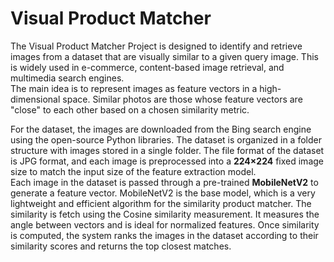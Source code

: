 # Visual Product Matcher


  The Visual Product Matcher Project is designed to identify and retrieve images from a dataset that are visually similar to a given query image. This is widely used in e-commerce, content-based image retrieval, and multimedia search engines.  
The main idea is to represent images as feature vectors in a high-dimensional space. Similar photos are those whose feature vectors are "close" to each other based on a chosen similarity metric.  
  
  
  For the dataset, the images are downloaded from the Bing search engine using the open-source Python libraries. The dataset is organized in a folder structure with images stored in a single folder. The file format of the dataset is JPG format, and each image is preprocessed into a **224×224** fixed image size to match the input size of the feature extraction model.  
  Each image in the dataset is passed through a pre-trained **MobileNetV2** to generate a feature vector. MobileNetV2 is the base model, which is a very lightweight and efficient algorithm for the similarity product matcher.  The similarity is fetch using the Cosine similarity measurement. It measures the angle between vectors and is ideal for normalized features.  Once similarity is computed, the system ranks the images in the dataset according to their similarity scores and returns the top closest matches.


